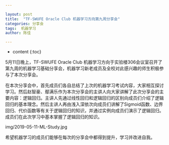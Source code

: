 ```yaml
---

layout: post
title:  "TF-SWUFE Oracle Club 机器学习方向第九周分享会"
categories: 分享会
tags:  机器学习 
author: 陈佳

---
```

* content
{:toc}

5月11日晚上，TF-SWUFE Oracle Club 机器学习方向于实验楼306会议室召开了第九周的机器学习基础分享会，机器学习新老成员及全校对此感兴趣的师生积极参与了本次分享会。

在本次分享会中，首先成员们各自总结了上次的机器学习考试内容，大家相互探讨学习。然后赵智豪、鄢满乐作为本次分享会的主讲人向大家讲解了此次分享会的主要内容：逻辑回归。主讲人先通过线性回归和逻辑回归的区别向成员们介绍了逻辑回归的基本理念。然后主讲人再由浅入深依次向成员们讲解了Sigmoid函数、边界回归、代价函数等有关于逻辑回归的知识，并通过实例向成员们演示了逻辑回归。成员们在此次学习中基本掌握了逻辑回归的知识。

img/2019-05-11-ML-Study.jpg

希望机器学习的成员们能够在每次的分享会中都得到提升，学习并改进自我。



